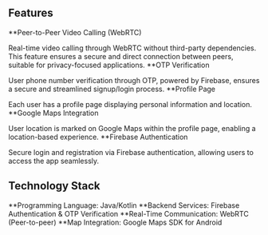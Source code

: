 ## Features
**Peer-to-Peer Video Calling (WebRTC)

Real-time video calling through WebRTC without third-party dependencies. This feature ensures a secure and direct connection between peers, suitable for privacy-focused applications.
**OTP Verification

User phone number verification through OTP, powered by Firebase, ensures a secure and streamlined signup/login process.
**Profile Page

Each user has a profile page displaying personal information and location.
**Google Maps Integration

User location is marked on Google Maps within the profile page, enabling a location-based experience.
**Firebase Authentication

Secure login and registration via Firebase authentication, allowing users to access the app seamlessly.

## Technology Stack
**Programming Language: Java/Kotlin
**Backend Services: Firebase Authentication & OTP Verification
**Real-Time Communication: WebRTC (Peer-to-peer)
**Map Integration: Google Maps SDK for Android
